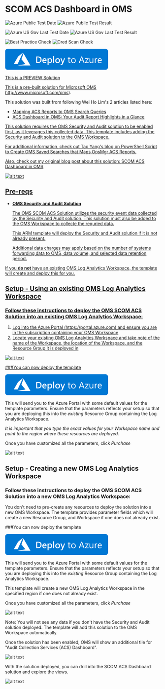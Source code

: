 # SCOM ACS Dashboard in OMS

![Azure Public Test Date](https://azurequickstartsservice.blob.core.windows.net/badges/oms-scomacs-solution/PublicLastTestDate.svg)
![Azure Public Test Result](https://azurequickstartsservice.blob.core.windows.net/badges/oms-scomacs-solution/PublicDeployment.svg)

![Azure US Gov Last Test Date](https://azurequickstartsservice.blob.core.windows.net/badges/oms-scomacs-solution/FairfaxLastTestDate.svg)
![Azure US Gov Last Test Result](https://azurequickstartsservice.blob.core.windows.net/badges/oms-scomacs-solution/FairfaxDeployment.svg)

![Best Practice Check](https://azurequickstartsservice.blob.core.windows.net/badges/oms-scomacs-solution/BestPracticeResult.svg)
![Cred Scan Check](https://azurequickstartsservice.blob.core.windows.net/badges/oms-scomacs-solution/CredScanResult.svg)

[![Deploy to Azure](https://raw.githubusercontent.com/Azure/azure-quickstart-templates/master/1-CONTRIBUTION-GUIDE/images/deploytoazure.svg?sanitize=true)](https://portal.azure.com/#create/Microsoft.Template/uri/https%3A%2F%2Fraw.githubusercontent.com%2FAzure%2Fazure-quickstart-templates%2Fmaster%2Foms-scomacs-solution%2F%2Fazuredeploy.json)
<a href="http://armviz.io/#/?load=https%3A%2F%2Fraw.githubusercontent.com%2FAzure%2Fazure-quickstart-templates%2Fmaster%2Foms-scomacs-solution%2F%2Fazuredeploy.json" target="_blank">

This is a PREVIEW Solution

This is a pre-built solution for Microsoft OMS
<a href="http://www.microsoft.com/oms" target="_blank">http://www.microsoft.com/oms).

This solution was built from following Wei Ho Lim's 2 articles listed here:

<ul>
    <li><a href="https://blogs.msdn.microsoft.com/wei_out_there_with_system_center/2016/07/25/mapping-acs-reports-to-oms-search-queries/" target="_blank">Mapping ACS Reports to OMS Search Queries</li>
    <li><a href="https://blogs.msdn.microsoft.com/wei_out_there_with_system_center/2016/08/16/acs-dashboard-in-oms-your-audit-report-highlights-at-a-glance/" target="_blank">ACS Dashboard in OMS: Your Audit Report Highlights in a Glance</li>
</ul>

This solution requires the
<a href="https://docs.microsoft.com/en-us/azure/operations-management-suite/oms-security-getting-started?toc=%2fazure%2flog-analytics%2ftoc.json" target="_blank">OMS
Security and Audit solution to be enabled first, as it leverages this collected
data. This template includes adding the Security and Audit solution to the OMS
Workspace.

For additional information, check out Tao Yang's blog on
<a href="http://blog.tyang.org/2016/12/17/powershell-script-to-create-oms-saved-searches-that-maps-opsmgr-acs-reports/" target="_blank">PowerShell
Script to Create OMS Saved Searches that Maps OpsMgr ACS Reports.

Also, check out my original blog post about this solution:
<a href="http://adinermie.com/scom-acs-dashboard-oms/" target="_blank">SCOM ACS
Dashboard in OMS

![alt text](images/aearmscomacs.png "SCOM ACS Dashboard in OMS")

## Pre-reqs

- **OMS Security and Audit Solution**

  The OMS SCOM ACS Solution utilizes the security event data collected by the
  Security and Audit solution. This solution must also be added to the OMS
  Workspace to collecte the requried data.

  This ARM template will deploy the Security and Audit solution if it is not
  already present.

  Additional data charges may apply based on the number of systems forwarding
  data to OMS, data volume, and selected data retention period.

If you **do not** have an existing OMS Log Analytics Workspace, the template
will create and deploy this for you.

## Setup - Using an existing OMS Log Analytics Workspace

### Follow these instructions to deploy the OMS SCOM ACS Solution into an existing OMS Log Analytics Workspace:

<ol>
    <li>Log into the Azure Portal (<a href="https://portal.azure.com" target="_blank">https://portal.azure.com) and ensure you are in the subscription containing your OMS Workspace</li>
    <li>Locate your existing OMS Log Analytics Workspace and take note of the name of the Workspace, the location of the Workspace, and the Resource Group it is deployed in</li>
</ol>

![alt text](images/aeomsworkspace.png "omsws")

###You can now deploy the template

[![Deploy to Azure](https://raw.githubusercontent.com/Azure/azure-quickstart-templates/master/1-CONTRIBUTION-GUIDE/images/deploytoazure.svg?sanitize=true)](https://portal.azure.com/#create/Microsoft.Template/uri/https%3A%2F%2Fraw.githubusercontent.com%2FAzure%2Fazure-quickstart-templates%2Fmaster%2Foms-scomacs-solution%2F%2Fazuredeploy.json)

This will send you to the Azure Portal with some default values for the template
parameters. Ensure that the parameters reflects your setup so that you are
deploying this into the _existing_ Resource Group containing the Log Analytics
Workspace.

_It is important that you type the exact values for your Workspace name and
point to the region where these resources are deployed._

Once you have customized all the parameters, click _Purchase_

![alt text](images/aescomacstemplatedeploy.png "template")

## Setup - Creating a new OMS Log Analytics Workspace

### Follow these instructions to deploy the OMS SCOM ACS Solution into a new OMS Log Analytics Workspace:

You don't need to pre-create any resources to deploy the solution into a new OMS
Workspace. The template provides parameter fields which will create a new
Resource Group, and Workspace if one does not already exist.

###You can now deploy the template

[![Deploy to Azure](https://raw.githubusercontent.com/Azure/azure-quickstart-templates/master/1-CONTRIBUTION-GUIDE/images/deploytoazure.svg?sanitize=true)](https://portal.azure.com/#create/Microsoft.Template/uri/https%3A%2F%2Fraw.githubusercontent.com%2FAzure%2Fazure-quickstart-templates%2Fmaster%2Foms-scomacs-solution%2F%2Fazuredeploy.json)

This will send you to the Azure Portal with some default values for the template
parameters. Ensure that the parameters reflects your setup so that you are
deploying this into the _existing_ Resource Group containing the Log Analytics
Workspace.

This template will create a new OMS Log Analytics Workspace in the specified
region if one does not already exist.

Once you have customized all the parameters, click _Purchase_

![alt text](images/aescomacstemplatedeploy.png "template")

Note: You will not see any data if you don't have the Security and Audit
solution deployed. The template will add this solution to the OMS Workspace
automatically.

Once the solution has been enabled, OMS will show an additional tile for "Audit
Collection Services (ACS) Dashboard".

![alt text](images/aeacssummarytile.png "Audit Collection Services (ACS) Dashboard")

With the solution deployed, you can drill into the SCOM ACS Dashboard solution
and explore the views.

![alt text](images/aescomacssolutionview.png "SCOM ACS Solutoin View")
